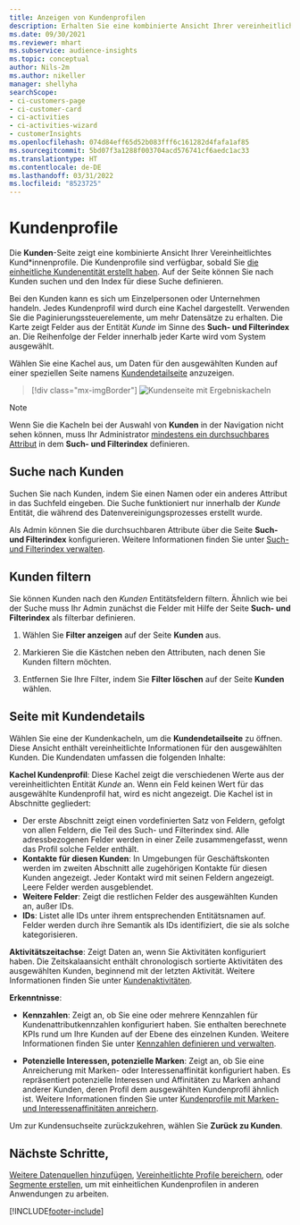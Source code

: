 ```yaml
---
title: Anzeigen von Kundenprofilen
description: Erhalten Sie eine kombinierte Ansicht Ihrer vereinheitlichten Kundendaten.
ms.date: 09/30/2021
ms.reviewer: mhart
ms.subservice: audience-insights
ms.topic: conceptual
author: Nils-2m
ms.author: nikeller
manager: shellyha
searchScope:
- ci-customers-page
- ci-customer-card
- ci-activities
- ci-activities-wizard
- customerInsights
ms.openlocfilehash: 074d84eff65d52b083fff6c161282d4fafa1af85
ms.sourcegitcommit: 5bd07f3a1288f003704acd576741cf6aedc1ac33
ms.translationtype: HT
ms.contentlocale: de-DE
ms.lasthandoff: 03/31/2022
ms.locfileid: "8523725"
---
```

# <a name="customer-profiles"></a>Kundenprofile

Die **Kunden**-Seite zeigt eine kombinierte Ansicht Ihrer Vereinheitlichtes Kund*innenprofile. Die Kundenprofile sind verfügbar, sobald Sie [die einheitliche Kundenentität erstellt haben](data-unification.md). Auf der Seite können Sie nach Kunden suchen und den Index für diese Suche definieren.

Bei den Kunden kann es sich um Einzelpersonen oder Unternehmen handeln. Jedes Kundenprofil wird durch eine Kachel dargestellt. Verwenden Sie die Paginierungssteuerelemente, um mehr Datensätze zu erhalten. Die Karte zeigt Felder aus der Entität *Kunde* im Sinne des **Such- und Filterindex** an. Die Reihenfolge der Felder innerhalb jeder Karte wird vom System ausgewählt.

Wählen Sie eine Kachel aus, um Daten für den ausgewählten Kunden auf einer speziellen Seite namens [Kundendetailseite](customer-profiles.md#customer-details-page) anzuzeigen.

> [!div class="mx-imgBorder"] 
> ![Kundenseite mit Ergebniskacheln](media/customers-page-result-tiles-B2C.png "Kundenseite mit Ergebniskacheln")

> [!NOTE]
> Wenn Sie die Kacheln bei der Auswahl von **Kunden** in der Navigation nicht sehen können, muss Ihr Administrator [mindestens ein durchsuchbares Attribut](search-filter-index.md) in dem **Such- und Filterindex** definieren.

## <a name="search-for-customers"></a>Suche nach Kunden

Suchen Sie nach Kunden, indem Sie einen Namen oder ein anderes Attribut in das Suchfeld eingeben. Die Suche funktioniert nur innerhalb der _Kunde_ Entität, die während des Datenvereinigungsprozesses erstellt wurde.

Als Admin können Sie die durchsuchbaren Attribute über die Seite **Such- und Filterindex** konfigurieren. Weitere Informationen finden Sie unter [Such- und Filterindex verwalten](search-filter-index.md).

## <a name="filter-customers"></a>Kunden filtern

Sie können Kunden nach den _Kunden_ Entitätsfeldern filtern. Ähnlich wie bei der Suche muss Ihr Admin zunächst die Felder mit Hilfe der Seite **Such- und Filterindex** als filterbar definieren.

1. Wählen Sie **Filter anzeigen** auf der Seite **Kunden** aus.

1. Markieren Sie die Kästchen neben den Attributen, nach denen Sie Kunden filtern möchten.

1. Entfernen Sie Ihre Filter, indem Sie **Filter löschen** auf der Seite **Kunden** wählen.

## <a name="customer-details-page"></a>Seite mit Kundendetails

Wählen Sie eine der Kundenkacheln, um die **Kundendetailseite** zu öffnen. Diese Ansicht enthält vereinheitlichte Informationen für den ausgewählten Kunden. Die Kundendaten umfassen die folgenden Inhalte:

**Kachel Kundenprofil**: Diese Kachel zeigt die verschiedenen Werte aus der vereinheitlichten Entität _Kunde_ an. Wenn ein Feld keinen Wert für das ausgewählte Kundenprofil hat, wird es nicht angezeigt. Die Kachel ist in Abschnitte gegliedert:  
  - Der erste Abschnitt zeigt einen vordefinierten Satz von Feldern, gefolgt von allen Feldern, die Teil des Such- und Filterindex sind. Alle adressbezogenen Felder werden in einer Zeile zusammengefasst, wenn das Profil solche Felder enthält. 
  - **Kontakte für diesen Kunden**: In Umgebungen für Geschäftskonten werden im zweiten Abschnitt alle zugehörigen Kontakte für diesen Kunden angezeigt. Jeder Kontakt wird mit seinen Feldern angezeigt. Leere Felder werden ausgeblendet.
  - **Weitere Felder**: Zeigt die restlichen Felder des ausgewählten Kunden an, außer IDs. 
  - **IDs**: Listet alle IDs unter ihrem entsprechenden Entitätsnamen auf. Felder werden durch ihre Semantik als IDs identifiziert, die sie als solche kategorisieren.

**Aktivitätszeitachse**: Zeigt Daten an, wenn Sie Aktivitäten konfiguriert haben. Die Zeitskalaansicht enthält chronologisch sortierte Aktivitäten des ausgewählten Kunden, beginnend mit der letzten Aktivität. Weitere Informationen finden Sie unter [Kundenaktivitäten](activities.md).

**Erkenntnisse**:  
  - **Kennzahlen**: Zeigt an, ob Sie eine oder mehrere Kennzahlen für Kundenattributkennzahlen konfiguriert haben. Sie enthalten berechnete KPIs rund um Ihre Kunden auf der Ebene des einzelnen Kunden. Weitere Informationen finden Sie unter [Kennzahlen definieren und verwalten](measures.md).

  - **Potenzielle Interessen, potenzielle Marken**: Zeigt an, ob Sie eine Anreicherung mit Marken- oder Interessenaffinität konfiguriert haben. Es repräsentiert potenzielle Interessen und Affinitäten zu Marken anhand anderer Kunden, deren Profil dem ausgewählten Kundenprofil ähnlich ist. Weitere Informationen finden Sie unter [Kundenprofile mit Marken- und Interessenaffinitäten anreichern](enrichment-microsoft.md).

Um zur Kundensuchseite zurückzukehren, wählen Sie **Zurück zu Kunden**.

## <a name="next-steps"></a>Nächste Schritte,

[Weitere Datenquellen hinzufügen](data-sources.md), [Vereinheitlichte Profile bereichern](enrichment-hub.md), oder [Segmente erstellen](segments.md), um mit einheitlichen Kundenprofilen in anderen Anwendungen zu arbeiten.


[!INCLUDE[footer-include](../includes/footer-banner.md)]
